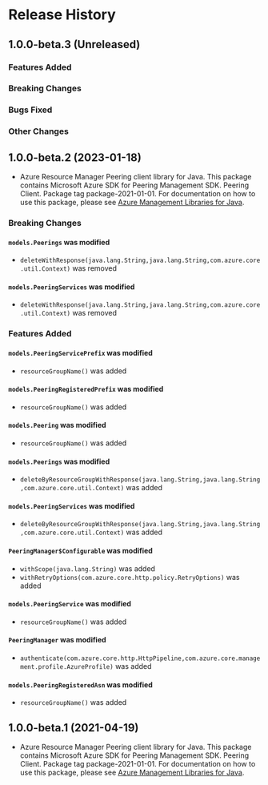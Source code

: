 # Release History

## 1.0.0-beta.3 (Unreleased)

### Features Added

### Breaking Changes

### Bugs Fixed

### Other Changes

## 1.0.0-beta.2 (2023-01-18)

- Azure Resource Manager Peering client library for Java. This package contains Microsoft Azure SDK for Peering Management SDK. Peering Client. Package tag package-2021-01-01. For documentation on how to use this package, please see [Azure Management Libraries for Java](https://aka.ms/azsdk/java/mgmt).

### Breaking Changes

#### `models.Peerings` was modified

* `deleteWithResponse(java.lang.String,java.lang.String,com.azure.core.util.Context)` was removed

#### `models.PeeringServices` was modified

* `deleteWithResponse(java.lang.String,java.lang.String,com.azure.core.util.Context)` was removed

### Features Added

#### `models.PeeringServicePrefix` was modified

* `resourceGroupName()` was added

#### `models.PeeringRegisteredPrefix` was modified

* `resourceGroupName()` was added

#### `models.Peering` was modified

* `resourceGroupName()` was added

#### `models.Peerings` was modified

* `deleteByResourceGroupWithResponse(java.lang.String,java.lang.String,com.azure.core.util.Context)` was added

#### `models.PeeringServices` was modified

* `deleteByResourceGroupWithResponse(java.lang.String,java.lang.String,com.azure.core.util.Context)` was added

#### `PeeringManager$Configurable` was modified

* `withScope(java.lang.String)` was added
* `withRetryOptions(com.azure.core.http.policy.RetryOptions)` was added

#### `models.PeeringService` was modified

* `resourceGroupName()` was added

#### `PeeringManager` was modified

* `authenticate(com.azure.core.http.HttpPipeline,com.azure.core.management.profile.AzureProfile)` was added

#### `models.PeeringRegisteredAsn` was modified

* `resourceGroupName()` was added

## 1.0.0-beta.1 (2021-04-19)

- Azure Resource Manager Peering client library for Java. This package contains Microsoft Azure SDK for Peering Management SDK. Peering Client. Package tag package-2021-01-01. For documentation on how to use this package, please see [Azure Management Libraries for Java](https://aka.ms/azsdk/java/mgmt).

